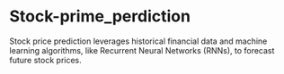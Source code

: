 # Stock-prime_perdiction
Stock price prediction leverages historical financial data and machine learning algorithms, like Recurrent Neural Networks (RNNs), to forecast future stock prices.
